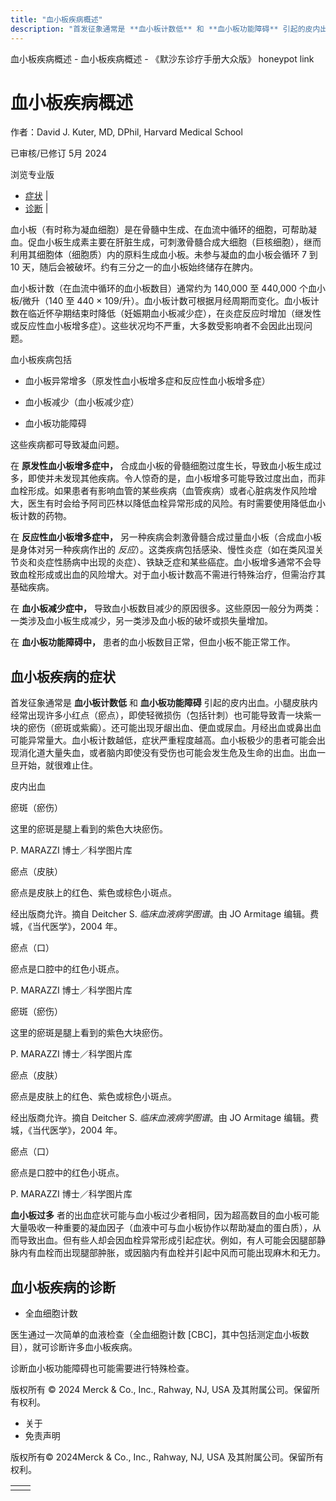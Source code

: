 ```yaml
---
title: "血小板疾病概述"
description: "首发征象通常是 **血小板计数低** 和 **血小板功能障碍** 引起的皮内出血。小腿皮肤内经常出现许多小红点（瘀点），即使轻微损伤（包括针刺）也可能导致青一块紫一块的瘀伤（瘀斑或紫癜）。还可能出现牙龈出血、便血或尿血。月经出血或鼻出血可能异常量大。血小板计数越低，症状严重程度越高。血小板极少的患者可能会出现消化道大量失血，或者脑内即使没有受伤也可能会发生危及生命的出血。出血一旦开始，就很难止住。"
---
```


﻿血小板疾病概述 \- 血小板疾病概述 \- 《默沙东诊疗手册大众版》 honeypot link

# 血小板疾病概述

作者：David J. Kuter, MD, DPhil, Harvard Medical School

已审核/已修订 5月 2024

浏览专业版

- [症状](#症状_v26468227_zh) \|
- [诊断](#诊断_v26468233_zh) \|

血小板（有时称为凝血细胞）是在骨髓中生成、在血流中循环的细胞，可帮助凝血。促血小板生成素主要在肝脏生成，可刺激骨髓合成大细胞（巨核细胞），继而利用其细胞体（细胞质）内的原料生成血小板。未参与凝血的血小板会循环 7 到 10 天，随后会被破坏。约有三分之一的血小板始终储存在脾内。

血小板计数（在血流中循环的血小板数目）通常约为 140,000 至 440,000 个血小板/微升（140 至 440 × 109/升）。血小板计数可根据月经周期而变化。血小板计数在临近怀孕期结束时降低（妊娠期血小板减少症），在炎症反应时增加（继发性或反应性血小板增多症）。这些状况均不严重，大多数受影响者不会因此出现问题。

血小板疾病包括

- 血小板异常增多（原发性血小板增多症和反应性血小板增多症）

- 血小板减少（血小板减少症）

- 血小板功能障碍


这些疾病都可导致凝血问题。

在 **原发性血小板增多症中，** 合成血小板的骨髓细胞过度生长，导致血小板生成过多，即使并未发现其他疾病。令人惊奇的是，血小板增多可能导致过度出血，而非血栓形成。如果患者有影响血管的某些疾病（血管疾病）或者心脏病发作风险增大，医生有时会给予阿司匹林以降低血栓异常形成的风险。有时需要使用降低血小板计数的药物。

在 **反应性血小板增多症中，** 另一种疾病会刺激骨髓合成过量血小板（合成血小板是身体对另一种疾病作出的 _反应_）。这类疾病包括感染、慢性炎症（如在类风湿关节炎和炎症性肠病中出现的炎症）、铁缺乏症和某些癌症。血小板增多通常不会导致血栓形成或出血的风险增大。对于血小板计数高不需进行特殊治疗，但需治疗其基础疾病。

在 **血小板减少症中，** 导致血小板数目减少的原因很多。这些原因一般分为两类：一类涉及血小板生成减少，另一类涉及血小板的破坏或损失量增加。

在 **血小板功能障碍中，** 患者的血小板数目正常，但血小板不能正常工作。

## 血小板疾病的症状

首发征象通常是 **血小板计数低** 和 **血小板功能障碍** 引起的皮内出血。小腿皮肤内经常出现许多小红点（瘀点），即使轻微损伤（包括针刺）也可能导致青一块紫一块的瘀伤（瘀斑或紫癜）。还可能出现牙龈出血、便血或尿血。月经出血或鼻出血可能异常量大。血小板计数越低，症状严重程度越高。血小板极少的患者可能会出现消化道大量失血，或者脑内即使没有受伤也可能会发生危及生命的出血。出血一旦开始，就很难止住。

皮内出血



瘀斑（瘀伤）

这里的瘀斑是腿上看到的紫色大块瘀伤。

P. MARAZZI 博士／科学图片库



瘀点（皮肤）

瘀点是皮肤上的红色、紫色或棕色小斑点。

经出版商允许。摘自 Deitcher S. _临床血液病学图谱_。由 JO Armitage 编辑。费城，《当代医学》，2004 年。



瘀点（口）

瘀点是口腔中的红色小斑点。

P. MARAZZI 博士／科学图片库



瘀斑（瘀伤）

这里的瘀斑是腿上看到的紫色大块瘀伤。

P. MARAZZI 博士／科学图片库



瘀点（皮肤）

瘀点是皮肤上的红色、紫色或棕色小斑点。

经出版商允许。摘自 Deitcher S. _临床血液病学图谱_。由 JO Armitage 编辑。费城，《当代医学》，2004 年。



瘀点（口）

瘀点是口腔中的红色小斑点。

P. MARAZZI 博士／科学图片库

**血小板过多** 者的出血症状可能与血小板过少者相同，因为超高数目的血小板可能大量吸收一种重要的凝血因子（血液中可与血小板协作以帮助凝血的蛋白质），从而导致出血。但有些人却会因血栓异常形成引起症状。例如，有人可能会因腿部静脉内有血栓而出现腿部肿胀，或因脑内有血栓并引起中风而可能出现麻木和无力。

## 血小板疾病的诊断

- 全血细胞计数


医生通过一次简单的血液检查（全血细胞计数 \[CBC\]，其中包括测定血小板数目），就可诊断许多血小板疾病。

诊断血小板功能障碍也可能需要进行特殊检查。



版权所有 © 2024
Merck & Co., Inc., Rahway, NJ, USA 及其附属公司。保留所有权利。

- 关于
- 免责声明

版权所有© 2024Merck & Co., Inc., Rahway, NJ, USA 及其附属公司。保留所有权利。

|     |     |
| --- | --- |
|  |  |